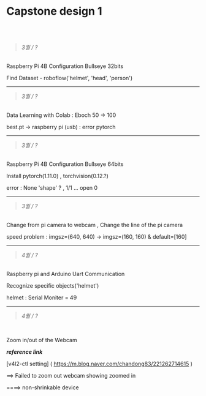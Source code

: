 # Capstone design 1
</br>
</br>

>_3월 / ?_
</br>
Raspberry Pi 4B Configuration Bullseye 32bits

Find Dataset - roboflow('helmet', 'head', 'person')


***


>_3월 / ?_
</br>
Data Learning with Colab : Eboch 50 -> 100

best.pt -> raspberry pi (usb) : error pytorch


***


>_3월 / ?_
</br>
Raspberry Pi 4B Configuration Bullseye 64bits

Install pytorch(1.11.0) , torchvision(0.12.?)

error : None 'shape' ? , 1/1 ... open 0 


***


>_3월 / ?_ 
</br>
Change from pi camera to webcam ,  Change the line of the pi camera

speed problem : imgsz=(640, 640) -> imgsz=(160, 160) & default=[160]

***


>_4월 / ?_
</br>
Raspberry pi and Arduino Uart Communication

Recognize specific objects('helmet')

helmet : Serial Moniter = 49


***


>_4월 / ?_
</br>

Zoom in/out of the Webcam 


***reference link***

[v4l2-ctl setting] ( https://m.blog.naver.com/chandong83/221262714615 )

==> Failed to zoom out webcam showing zoomed in

====> non-shrinkable device
